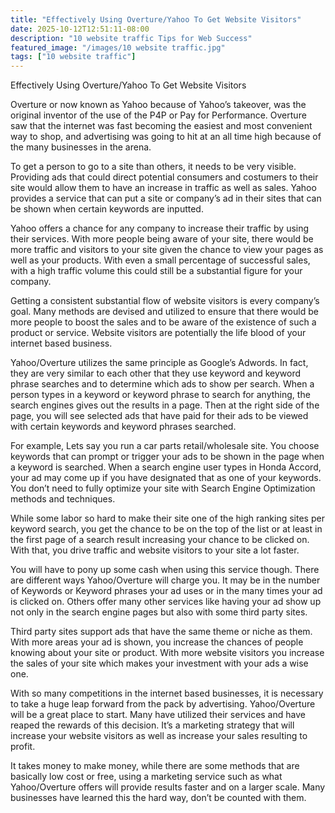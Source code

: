 ```yaml
---
title: "Effectively Using Overture/Yahoo To Get Website Visitors"
date: 2025-10-12T12:51:11-08:00
description: "10 website traffic Tips for Web Success"
featured_image: "/images/10 website traffic.jpg"
tags: ["10 website traffic"]
---
```


Effectively Using Overture/Yahoo To Get Website Visitors


Overture or now known as Yahoo because of Yahoo’s takeover, was the original inventor of the use of the P4P or Pay for Performance. Overture saw that the internet was fast becoming the easiest and most convenient way to shop, and advertising was going to hit at an all time high because of the many businesses in the arena.

To get a person to go to a site than others, it needs to be very visible. Providing ads that could direct potential consumers and costumers to their site would allow them to have an increase in traffic as well as sales. Yahoo provides a service that can put a site or company’s ad in their sites that can be shown when certain keywords are inputted. 

Yahoo offers a chance for any company to increase their traffic by using their services. With more people being aware of your site, there would be more traffic and visitors to your site given the chance to view your pages as well as your products. With even a small percentage of successful sales, with a high traffic volume this could still be a substantial figure for your company. 

Getting a consistent substantial flow of website visitors is every company’s goal. Many methods are devised and utilized to ensure that there would be more people to boost the sales and to be aware of the existence of such a product or service. Website visitors are potentially the life blood of your internet based business. 

Yahoo/Overture utilizes the same principle as Google’s Adwords. In fact, they are very similar to each other that they use keyword and keyword phrase searches and to determine which ads to show per search. When a person types in a keyword or keyword phrase to search for anything, the search engines gives out the results in a page. Then at the right side of the page, you will see selected ads that have paid for their ads to be viewed with certain keywords and keyword phrases searched. 

For example, Lets say you run a car parts retail/wholesale site. You choose keywords that can prompt or trigger your ads to be shown in the page when a keyword is searched. When a search engine user types in Honda Accord, your ad may come up if you have designated that as one of your keywords. You don’t need to fully optimize your site with Search Engine Optimization methods and techniques. 

While some labor so hard to make their site one of the high ranking sites per keyword search, you get the chance to be on the top of the list or at least in the first page of a search result increasing your chance to be clicked on. With that, you drive traffic and website visitors to your site a lot faster. 

You will have to pony up some cash when using this service though. There are different ways Yahoo/Overture will charge you. It may be in the number of Keywords or Keyword phrases your ad uses or in the many times your ad is clicked on. Others offer many other services like having your ad show up not only in the search engine pages but also with some third party sites.

Third party sites support ads that have the same theme or niche as them. With more areas your ad is shown, you increase the chances of people knowing about your site or product. With more website visitors you increase the sales of your site which makes your investment with your ads a wise one. 

With so many competitions in the internet based businesses, it is necessary to take a huge leap forward from the pack by advertising. Yahoo/Overture will be a great place to start. Many have utilized their services and have reaped the rewards of this decision. It’s a marketing strategy that will increase your website visitors as well as increase your sales resulting to profit.  

It takes money to make money, while there are some methods that are basically low cost or free, using a marketing service such as what Yahoo/Overture offers will provide results faster and on a larger scale. Many businesses have learned this the hard way, don’t be counted with them. 

